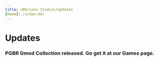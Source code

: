 ```yaml
---
title: eMarines Studios/Updates
[Home](./index.md)
---
```


# Updates

### PGBR Gmod Collection released. Go get it at our Games page.
